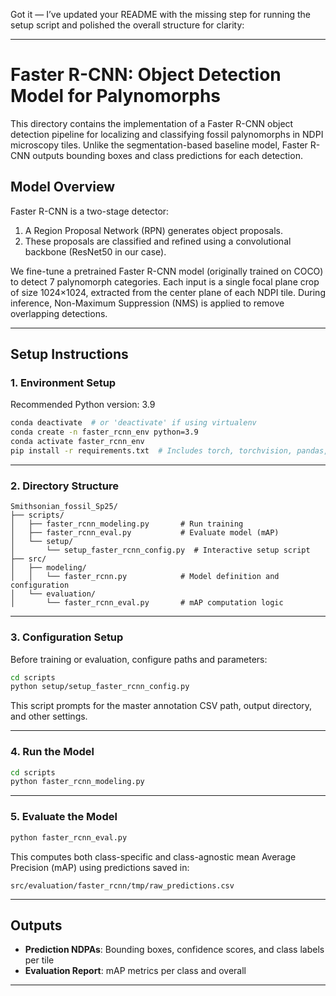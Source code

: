 Got it — I’ve updated your README with the missing step for running the setup script and polished the overall structure for clarity:

---

# Faster R-CNN: Object Detection Model for Palynomorphs

This directory contains the implementation of a Faster R-CNN object detection pipeline for localizing and classifying fossil palynomorphs in NDPI microscopy tiles. Unlike the segmentation-based baseline model, Faster R-CNN outputs bounding boxes and class predictions for each detection.

## Model Overview

Faster R-CNN is a two-stage detector:

1. A Region Proposal Network (RPN) generates object proposals.
2. These proposals are classified and refined using a convolutional backbone (ResNet50 in our case).

We fine-tune a pretrained Faster R-CNN model (originally trained on COCO) to detect 7 palynomorph categories. Each input is a single focal plane crop of size 1024×1024, extracted from the center plane of each NDPI tile. During inference, Non-Maximum Suppression (NMS) is applied to remove overlapping detections.

---

## Setup Instructions

### 1. Environment Setup

Recommended Python version: 3.9

```bash
conda deactivate  # or 'deactivate' if using virtualenv
conda create -n faster_rcnn_env python=3.9
conda activate faster_rcnn_env
pip install -r requirements.txt  # Includes torch, torchvision, pandas, etc.
```

---

### 2. Directory Structure

```
Smithsonian_fossil_Sp25/
├── scripts/
│   ├── faster_rcnn_modeling.py       # Run training
│   ├── faster_rcnn_eval.py           # Evaluate model (mAP)
│   └── setup/
│       └── setup_faster_rcnn_config.py  # Interactive setup script
├── src/
│   ├── modeling/
│   │   └── faster_rcnn.py            # Model definition and configuration
│   └── evaluation/
│       └── faster_rcnn_eval.py       # mAP computation logic
```

---

### 3. Configuration Setup

Before training or evaluation, configure paths and parameters:

```bash
cd scripts
python setup/setup_faster_rcnn_config.py
```

This script prompts for the master annotation CSV path, output directory, and other settings.

---

### 4. Run the Model

```bash
cd scripts
python faster_rcnn_modeling.py
```

---

### 5. Evaluate the Model

```bash
python faster_rcnn_eval.py
```

This computes both class-specific and class-agnostic mean Average Precision (mAP) using predictions saved in:

```
src/evaluation/faster_rcnn/tmp/raw_predictions.csv
```

---

## Outputs

* **Prediction NDPAs**: Bounding boxes, confidence scores, and class labels per tile
* **Evaluation Report**: mAP metrics per class and overall

---
